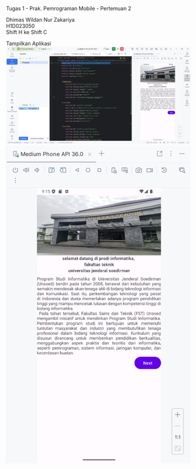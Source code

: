 Tugas 1 - Prak. Pemrograman Mobile - Pertemuan 2

Dhimas Wildan Nur Zakariya <br>
H1D023050 <br>
Shift H ke Shift C <br>

Tampilkan Aplikasi
![Screenshot Aplikasi 1](BerkasScreenshots/gambar1.png)
![Screenshot Aplikasi 2](BerkasScreenshots/gambar2.png)
